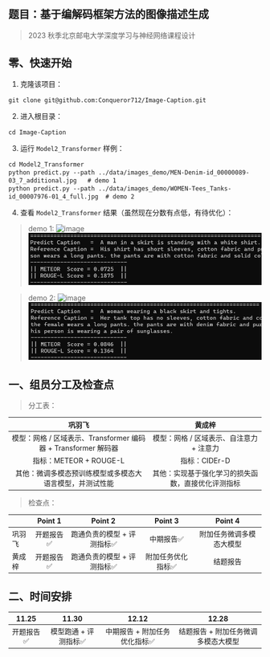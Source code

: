 ## 题目：基于编解码框架方法的图像描述生成

> 2023 秋季北京邮电大学深度学习与神经网络课程设计

## 零、快速开始

1. 克隆该项目：

```
git clone git@github.com:Conqueror712/Image-Caption.git
```

2. 进入根目录：

```
cd Image-Caption
```


3. 运行 `Model2_Transformer` 样例：

```
cd Model2_Transformer
python predict.py --path ../data/images_demo/MEN-Denim-id_00000089-03_7_additional.jpg   # demo 1
python predict.py --path ../data/images_demo/WOMEN-Tees_Tanks-id_00007976-01_4_full.jpg  # demo 2
```

4. 查看 `Model2_Transformer` 结果（虽然现在分数有点低，有待优化）：
> demo 1:
> ![image](./data/train_images/MEN-Denim-id_00000089-03_7_additional.jpg)
> ![image](./doc/img/Transformer_demo1.png)

> demo 2:
> ![image](./data/train_images/WOMEN-Tees_Tanks-id_00007976-01_4_full.jpg)
> ![image](./doc/img/Transformer_demo2.png)

## 一、组员分工及检查点

> 分工表：

|                            巩羽飞                            |                       黄成梓                       |
| :----------------------------------------------------------: | :------------------------------------------------: |
| 模型：网格 / 区域表示、Transformer 编码器 + Transformer 解码器 |      模型：网格 / 区域表示、自注意力 + 注意力      |
|                    指标：METEOR + ROUGE-L                    |                   指标：CIDEr-D                    |
|   其他：微调多模态预训练模型或多模态大语言模型，并测试性能   | 其他：实现基于强化学习的损失函数，直接优化评测指标 |

> 检查点：

|        |  Point 1  |          Point 2           |      Point 3      |         Point 4          |
| ------ | :-------: | :------------------------: | :---------------: | :----------------------: |
| 巩羽飞 | 开题报告✅ | 跑通负责的模型 + 评测指标✅ |     中期报告✅     | 附加任务微调多模态大模型 |
| 黄成梓 | 开题报告✅ | 跑通负责的模型 + 评测指标✅ | 附加任务优化指标✅ |         结题报告         |

## 二、时间安排

|   11.25   |        11.30         |            12.12             |                12.28                |
| :-------: | :------------------: | :--------------------------: | :---------------------------------: |
| 开题报告✅ | 模型跑通 + 评测指标✅ | 中期报告 + 附加任务优化指标✅ | 结题报告 + 附加任务微调多模态大模型 |
